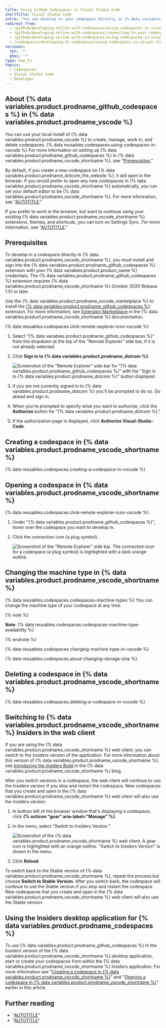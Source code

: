 ```yaml
---
title: Using GitHub Codespaces in Visual Studio Code
shortTitle: Visual Studio Code
intro: 'You can develop in your codespace directly in {% data variables.product.prodname_vscode %} by connecting the {% data variables.product.prodname_github_codespaces %} extension with your account on {% data variables.product.product_name %}.'
redirect_from:
  - /github/developing-online-with-codespaces/using-codespaces-in-visual-studio-code
  - /github/developing-online-with-codespaces/connecting-to-your-codespace-from-visual-studio-code
  - /github/developing-online-with-codespaces/using-codespaces-in-visual-studio
  - /codespaces/developing-in-codespaces/using-codespaces-in-visual-studio-code
versions:
  fpt: '*'
  ghec: '*'
type: how_to
topics:
  - Codespaces
  - Visual Studio Code
  - Developer
---
```


## About {% data variables.product.prodname_github_codespaces %} in {% data variables.product.prodname_vscode %}

You can use your local install of {% data variables.product.prodname_vscode %} to create, manage, work in, and delete codespaces. {% data reusables.codespaces.using-codespaces-in-vscode %} For more information on setting up {% data variables.product.prodname_github_codespaces %} in {% data variables.product.prodname_vscode_shortname %}, see "[Prerequisites](#prerequisites)."

By default, if you create a new codespace on {% data variables.product.prodname_dotcom_the_website %}, it will open in the browser. If you would prefer to open any new codespaces in {% data variables.product.prodname_vscode_shortname %} automatically, you can set your default editor to be {% data variables.product.prodname_vscode_shortname %}. For more information, see "[AUTOTITLE](/codespaces/customizing-your-codespace/setting-your-default-editor-for-github-codespaces)."

If you prefer to work in the browser, but want to continue using your existing {% data variables.product.prodname_vscode_shortname %} extensions, themes, and shortcuts, you can turn on Settings Sync. For more information, see "[AUTOTITLE](/codespaces/customizing-your-codespace/personalizing-github-codespaces-for-your-account#settings-sync)."

## Prerequisites

To develop in a codespace directly in {% data variables.product.prodname_vscode_shortname %}, you must install and sign into the {% data variables.product.prodname_github_codespaces %} extension with your {% data variables.product.product_name %} credentials. The {% data variables.product.prodname_github_codespaces %} extension requires {% data variables.product.prodname_vscode_shortname %} October 2020 Release 1.51 or later.

Use the {% data variables.product.prodname_vscode_marketplace %} to install the [{% data variables.product.prodname_github_codespaces %}](https://marketplace.visualstudio.com/items?itemName=GitHub.codespaces) extension. For more information, see [Extension Marketplace](https://code.visualstudio.com/docs/editor/extension-gallery) in the {% data variables.product.prodname_vscode_shortname %} documentation.

{% data reusables.codespaces.click-remote-explorer-icon-vscode %}
1. Select "{% data variables.product.prodname_github_codespaces %}" from the dropdown at the top of the "Remote Explorer" side bar, if it is not already selected.
1. Click **Sign in to {% data variables.product.prodname_dotcom %}**.

   ![Screenshot of the "Remote Explorer" side bar for "{% data variables.product.prodname_github_codespaces %}" with the "Sign in to {% data variables.product.prodname_dotcom %}" button displayed.](/assets/images/help/codespaces/sign-in-to-view-codespaces-vscode.png)

1. If you are not currently signed in to {% data variables.product.prodname_dotcom %} you'll be prompted to do so. Go ahead and sign in.
1. When you're prompted to specify what you want to authorize, click the **Authorize** button for "{% data variables.product.prodname_dotcom %}."
1. If the authorization page is displayed, click **Authorize Visual-Studio-Code**.

## Creating a codespace in {% data variables.product.prodname_vscode_shortname %}

{% data reusables.codespaces.creating-a-codespace-in-vscode %}

## Opening a codespace in {% data variables.product.prodname_vscode_shortname %}

{% data reusables.codespaces.click-remote-explorer-icon-vscode %}
1. Under "{% data variables.product.prodname_github_codespaces %}", hover over the codespace you want to develop in.
1. Click the connection icon (a plug symbol).

   ![Screenshot of the "Remote Explorer" side bar. The connection icon for a codespace (a plug symbol) is highlighted with a dark orange outline.](/assets/images/help/codespaces/click-connect-to-codespace-icon-vscode.png)

## Changing the machine type in {% data variables.product.prodname_vscode_shortname %}

{% data reusables.codespaces.codespaces-machine-types %} You can change the machine type of your codespace at any time.

{% note %}

**Note**: {% data reusables.codespaces.codespaces-machine-type-availability %}

{% endnote %}

{% data reusables.codespaces.changing-machine-type-in-vscode %}

{% data reusables.codespaces.about-changing-storage-size %}

## Deleting a codespace in {% data variables.product.prodname_vscode_shortname %}

{% data reusables.codespaces.deleting-a-codespace-in-vscode %}

## Switching to {% data variables.product.prodname_vscode_shortname %} Insiders in the web client

If you are using the {% data variables.product.prodname_vscode_shortname %} web client, you can switch to the Insiders version of the application. For more information about this version of {% data variables.product.prodname_vscode_shortname %}, see [Introducing the Insiders Build](https://code.visualstudio.com/blogs/2016/02/01/introducing_insiders_build) in the {% data variables.product.prodname_vscode_shortname %} blog.

After you switch versions in a codespace, the web client will continue to use the Insiders version if you stop and restart the codespace. New codespaces that you create and open in the {% data variables.product.prodname_vscode_shortname %} web client will also use the Insiders version.

1. In bottom left of the browser window that's displaying a codespace, click **{% octicon "gear" aria-label="Manage" %}**.
1. In the menu, select "Switch to Insiders Version."

   ![Screenshot of the {% data variables.product.prodname_vscode_shortname %} web client. A gear icon is highlighted with an orange outline. "Switch to Insiders Version" is shown in the menu.](/assets/images/help/codespaces/codespaces-insiders-vscode.png)

1. Click **Reload**.

To switch back to the Stable version of {% data variables.product.prodname_vscode_shortname %}, repeat the process but choose **Switch to Stable Version**. After you switch back, the codespace will continue to use the Stable version if you stop and restart the codespace. New codespaces that you create and open in the {% data variables.product.prodname_vscode_shortname %} web client will also use the Stable version.

## Using the Insiders desktop application for {% data variables.product.prodname_codespaces %}

To use {% data variables.product.prodname_github_codespaces %} in the Insiders version of the {% data variables.product.prodname_vscode_shortname %} desktop application, start or create your codespaces from within the {% data variables.product.prodname_vscode_shortname %} Insiders application. For more information see "[Creating a codespace in {% data variables.product.prodname_vscode_shortname %}](#creating-a-codespace-in-vs-code)" and "[Opening a codespace in {% data variables.product.prodname_vscode_shortname %}](#opening-a-codespace-in-vs-code)" earlier in this article.

## Further reading

- "[AUTOTITLE](/codespaces/codespaces-reference/using-the-vs-code-command-palette-in-codespaces)"
- "[AUTOTITLE](/codespaces/codespaces-reference/using-github-copilot-in-github-codespaces)"
